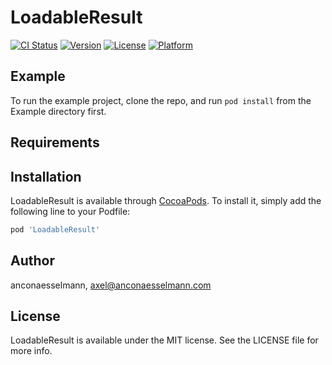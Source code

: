 # LoadableResult

[![CI Status](https://img.shields.io/travis/ancona-esselmann/LoadableResult.svg?style=flat)](https://travis-ci.org/anconaesselmann/LoadableResult)
[![Version](https://img.shields.io/cocoapods/v/LoadableResult.svg?style=flat)](https://cocoapods.org/pods/LoadableResult)
[![License](https://img.shields.io/cocoapods/l/LoadableResult.svg?style=flat)](https://cocoapods.org/pods/LoadableResult)
[![Platform](https://img.shields.io/cocoapods/p/LoadableResult.svg?style=flat)](https://cocoapods.org/pods/LoadableResult)

## Example

To run the example project, clone the repo, and run `pod install` from the Example directory first.

## Requirements

## Installation

LoadableResult is available through [CocoaPods](https://cocoapods.org). To install
it, simply add the following line to your Podfile:

```ruby
pod 'LoadableResult'
```

## Author

anconaesselmann, axel@anconaesselmann.com

## License

LoadableResult is available under the MIT license. See the LICENSE file for more info.
